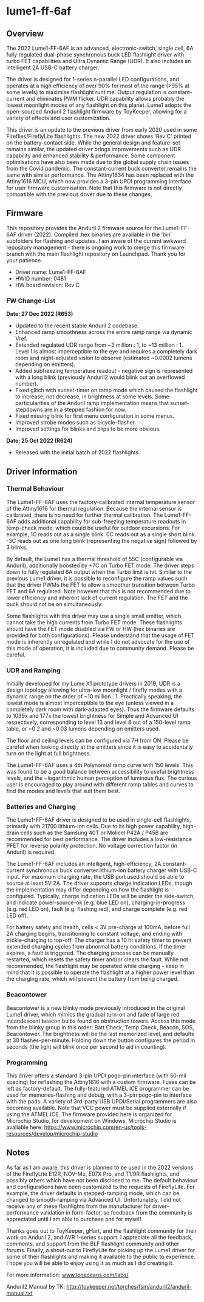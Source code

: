 # lume1-ff-6af

## Overview

The 2022 Lume1-FF-6AF is an advanced, electronic-switch, single cell, 6A fully regulated dual-phase synchronous buck LED flashlight driver with turbo FET capabilities and Ultra Dynamic Range (UDR). It also includes an intelligent 2A USB-C battery charger. 

The driver is designed for 1-series n-parallel LED configurations, and operates at a high efficiency of over 90% for most of the range (>95% at some levels) to maximise flashlight runtime. Output regulation is constant-current and eliminates PWM flicker. UDR capability allows probably the lowest moonlight modes of any flashlight on this planet. Lume1 adopts the open-sourced Anduril 2 flashlight firmware by ToyKeeper, allowing for a variety of effects and user customization. 

This driver is an update to the previous driver from early 2020 used in some Fireflies/FireflyLite flashlights. The new 2022 driver shows ‘Rev C’ printed on the battery-contact side. While the general design and feature-set remains similar, the updated driver brings improvements such as UDR capability and enhanced stability & performance. Some component optimisations have also been made due to the global supply chain issues from the Covid pandemic. The constant-current buck converter remains the same with similar performance. The Attiny1634 has been replaced with the Attiny1616 MCU, which now provides a 3-pin UPDI programming interface for user firmware customisation.  Note that this firmware is not directly compatible with the previous driver due to these changes. 

## Firmware

This repository provides the Anduril 2 firmware source for the Lume1-FF-6AF driver (2022). Compiled .hex binaries are available in the ‘bin’ subfolders for flashing and updates. I am aware of the current awkward repository management - there is ongoing work to merge this firmware branch with the main flashlight repository on Launchpad. Thank you for your patience.  

- Driver name: Lume1-FF-6AF
- HWID number: 0481
- HW board revision: Rev C

### FW Change-List 

**Date: 27 Dec 2022 (R653)**

- Updated to the recent stable Anduril 2 codebase. 
- Enhanced ramp smoothness across the entire ramp range via dynamic Vref.
- Extended regulated UDR range from ~3 million : 1, to ~13 million : 1. Level 1 is almost imperceptible to the eye and requires a completely dark room and night-adjusted vision to observe (estimated ~0.0002 lumens depending on emitters).
- Added subfreezing temperature readout - negative sign is represented with a long blink (previously Anduril2 would blink out an overflowed number).
- Fixed glitch with sunset-timer on ramp mode which caused the flashlight to increase, not decrease, in brightness at some levels. Some particularities of the Anduril ramp implementation means that sunset-stepdowns are in a stepped fashion for now.
- Fixed missing blink for first menu configuration in some menus.
- Improved strobe modes such as bicycle-flasher. 
- Improved settings for blinks and blips to be more obvious.

**Date: 25 Oct 2022 (R624)**
- Released with the initial batch of 2022 flashlights. 


## Driver Information

### Thermal Behaviour

The Lume1-FF-6AF uses the factory-calibrated internal temperature sensor of the Attiny1616 for thermal regulation. Because the internal sensor is calibrated, there is no need for further thermal calibration. The Lume1-FF-6AF adds additional capability for sub-freezing temperature readouts in temp-check mode, which could be useful for outdoor excursions. For example, 1C reads out as a single blink. 0C reads out as a single short blink. -3C reads out as one long blink (representing the negative sign) followed by 3 blinks.  

By default, the Lume1 has a thermal threshold of 55C (configurable via Anduril), additionally boosted by +7C on Turbo FET mode. The driver steps down to fully regulated 6A output when the Turbo limit is hit.  Similar to the previous Lume1 driver, it is possible to reconfigure the ramp values such that the driver PWMs the FET to allow a smoother transition between Turbo FET and 6A regulated. Note however that this is not recommended due to lower efficiency and inherent lack of current regulation. The FET and the buck should not be on simultaneously.  

Some flashlights with this driver may use a single small emitter, which cannot take the high currents from Turbo FET mode. These flashlights should have the FET mode disabled via FW or HW (hex binaries are provided for both configurations). Please understand that the usage of FET mode is inherently unregulated and while I do not advocate for the use of this mode of operation, it is included due to community demand. Please be careful. 

### UDR and Ramping

Initially developed for my Lume X1 prototype drivers in 2019, UDR is a design topology allowing for ultra-low moonlight / firefly modes with a dynamic range on the order of ~10 million : 1. Practically speaking, the lowest mode is almost imperceptible to the eye (unless viewed in a completely dark room with dark-adapted eyes). Thus the firmware defaults to 1039x and 177x the lowest brightness for Simple and Advanced UI respectively, corresponding to level 13 and level 8 out of a 150-level ramp table, or ~0.2 and ~0.03 lumens depending on emitters used. 

The floor and ceiling levels can be configured via 7H from ON. Please be careful when looking directly at the emitters since it is easy to accidentally turn on the light at full brightness.

The Lume1-FF-6AF uses a 4th Polynomial ramp curve with 150 levels. This was found to be a good balance between accessibility to useful brightness levels, and the ~logarithmic human perception of luminous flux. The curious user is encouraged to play around with different ramp tables and curves to find the modes and levels that suit them best.

### Batteries and Charging

The Lume1-FF-6AF driver is designed to be used in single-cell flashlights, primarily with 21700 lithium-ion cells. Due to its high power capability, high-drain cells such as the Samsung 40T or Molicel P42A / P45B are recommended for best performance. The driver includes a low-resistance PFET for reverse polarity protection. No voltage correction factor (in Anduril) is required. 

The Lume1-FF-6AF includes an intelligent, high-efficiency, 2A constant-current synchronous buck converter lithium-ion battery charger with USB-C input. For maximum charging rate, the USB port used should be able to source at least 5V 2A. The driver supports charge indication LEDs, though the implementation may differ depending on how the flashlight is configured. Typically, charge indication LEDs will be under the side-switch, and indicate power-source-ok (e.g. blue LED on), charging-in-progress (e.g. red LED on), fault (e.g. flashing red), and charge complete (e.g. red LED off).

For battery safety and health, cells < 3V pre-charge at 100mA, before full 2A charging begins, transitioning to constant voltage, and ending with trickle-charging to top-off. The charger has a 10 hr safety timer to prevent extended charging cycles from abnormal battery conditions. If the timer expires, a fault is triggered. The charging process can be manually restarted, which resets the safety timer and/or clears the fault. While not recommended, the flashlight may be operated while charging - keep in mind that it is possible to operate the flashlight at a higher power level than the charging rate, which will prevent the battery from being charged. 

### Beacontower

Beacontower is a new blinky mode previously introduced in the original Lume1 driver, which mimics the gradual turn-on and fade of large red incandescent beacon bulbs found on obstruction towers. Access this mode from the blinky group in this order: Batt Check, Temp Check, Beacon, SOS, Beacontower. The brightness will be the last memorized level, and defaults at 30 flashes-per-minute. Holding down the button configures the period in seconds (the light will blink once per second to aid in counting). 

### Programming

This driver offers a standard 3-pin UPDI pogo-pin interface (with 50-mil spacing) for reflashing the Attiny1616 with a custom firmware. Fuses can be left as factory-default. The fully-featured ATMEL ICE programmer can be used for memories-flashing and debug, with a 3-pin pogo-pin to interface with the pads. A variety of 3rd-party USB UPDI/Serial programmers are also becoming available. Note that VCC power must be supplied externally if using the ATMEL ICE. The firmware provided here is organized for Microchip Studio, for development on Windows. Microchip Studio is available here: https://www.microchip.com/en-us/tools-resources/develop/microchip-studio

## Notes

As far as I am aware, this driver is planned to be used in the 2022 versions of the FireflyLite E12R, NOV-Mu, E07X Pro, and T1/9R flashlights, and possibly others which have not been disclosed to me. The default behaviour and configurations have been customized to the requests of FireflyLite. For example, the driver defaults in stepped-ramping mode, which can be changed to smooth-ramping via Advanced UI. Unfortunately, I did not receive any of these flashlights from the manufacturer for driver-performance validation in form-factor, so feedback from the community is appreciated until I am able to purchase one for myself. 

Thanks goes out to ToyKeeper, gHart, and the flashlight community for their work on Anduril 2, and AVR 1-series support. I appreciate all the feedback, comments, and support from the BLF flashlight community and other forums. Finally, a shout-out to FireflyLite for picking up the Lume1 driver for some of their flashlights and making it available to the public to experience. I hope you will be able to enjoy using it as much as I did creating it. 

For more information: www.loneceans.com/labs/ 

Anduril2 Manual by TK: http://toykeeper.net/torches/fsm/anduril2/anduril-manual.txt
